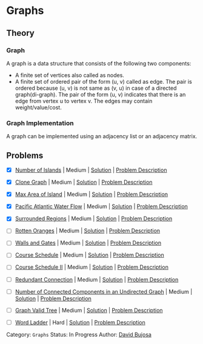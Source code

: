 # Graphs 

## Theory

### Graph

A graph is a data structure that consists of the following two components:

- A finite set of vertices also called as nodes.
- A finite set of ordered pair of the form (u, v) called as edge. The pair is ordered because (u, v) is not same as (v, u) in case of a directed graph(di-graph). The pair of the form (u, v) indicates that there is an edge from vertex u to vertex v. The edges may contain weight/value/cost.

### Graph Implementation

A graph can be implemented using an adjacency list or an adjacency matrix.

## Problems

- [x] [Number of Islands](https://leetcode.com/problems/number-of-islands/) | Medium | [Solution](../../../src/medium/number_of_islands.rs) | [Problem Description](../../../src/medium/readme.md#200-number-of-islands)
- [x] [Clone Graph](https://leetcode.com/problems/clone-graph/) | Medium | [Solution](../../../src/medium/clone_graph.rs) | [Problem Description](../../../src/medium/readme.md#133-clone-graph)
- [x] [Max Area of Island](https://leetcode.com/problems/max-area-of-island/) | Medium | [Solution](../../../src/medium/max_area_of_island.rs) | [Problem Description](../../../src/medium/readme.md#695-max-area-of-island)
- [x] [Pacific Atlantic Water Flow](https://leetcode.com/problems/pacific-atlantic-water-flow/) | Medium | [Solution](../../../src/medium/pacific_atlantic_water_flow.rs) | [Problem Description](../../../src/medium/readme.md#417-pacific-atlantic-water-flow)
- [x] [Surrounded Regions](https://leetcode.com/problems/surrounded-regions/) | Medium | [Solution](../../../src/medium/surrounded_regions.rs) | [Problem Description](../../../src/medium/readme.md#130-surrounded-regions)
- [ ] [Rotten Oranges](https://leetcode.com/problems/rotting-oranges/) | Medium | [Solution](../../../src/medium/rotten_oranges.rs) | [Problem Description](../../../src/medium/readme.md#994-rotting-oranges)
- [ ] [Walls and Gates](https://leetcode.com/problems/walls-and-gates/) | Medium | [Solution](../../../src/medium/walls_and_gates.rs) | [Problem Description](../../../src/medium/readme.md#286-walls-and-gates)
- [ ] [Course Schedule](https://leetcode.com/problems/course-schedule/) | Medium | [Solution](../../../src/medium/course_schedule.rs) | [Problem Description](../../../src/medium/readme.md#207-course-schedule)
- [ ] [Course Schedule II](https://leetcode.com/problems/course-schedule-ii/) | Medium | [Solution](../../../src/medium/course_schedule_ii.rs) | [Problem Description](../../../src/medium/readme.md#210-course-schedule-ii)
- [ ] [Redundant Connection](https://leetcode.com/problems/redundant-connection/) | Medium | [Solution](../../../src/medium/redundant_connection.rs) | [Problem Description](../../../src/medium/readme.md#684-redundant-connection)
- [ ] [Number of Connected Components in an Undirected Graph](https://leetcode.com/problems/number-of-connected-components-in-an-undirected-graph/) | Medium | [Solution](../../../src/medium/number_of_connected_components_in_an_undirected_graph.rs) | [Problem Description](../../../src/medium/readme.md#323-number-of-connected-components-in-an-undirected-graph)
- [ ] [Graph Valid Tree](https://leetcode.com/problems/graph-valid-tree/) | Medium | [Solution](../../../src/medium/graph_valid_tree.rs) | [Problem Description](../../../src/medium/readme.md#261-graph-valid-tree)
- [ ] [Word Ladder](https://leetcode.com/problems/word-ladder/) | Hard | [Solution](../../../src/hard/word_ladder.rs) | [Problem Description](../../../src/hard/readme.md#127-word-ladder)


Category: `Graphs`
Status: In Progress
Author: [David Bujosa](https://github.com/bujosa)